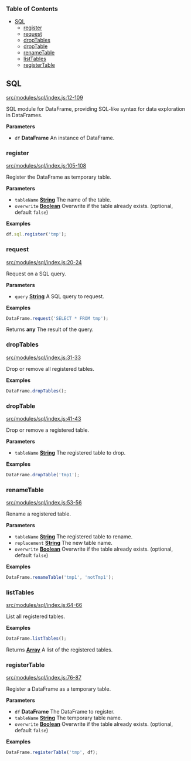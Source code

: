 <!-- Generated by documentation.js. Update this documentation by updating the source code. -->

### Table of Contents

-   [SQL][1]
    -   [register][2]
    -   [request][3]
    -   [dropTables][4]
    -   [dropTable][5]
    -   [renameTable][6]
    -   [listTables][7]
    -   [registerTable][8]

## SQL

[src/modules/sql/index.js:12-109][9]

SQL module for DataFrame, providing SQL-like syntax for data exploration in DataFrames.

**Parameters**

-   `df` **DataFrame** An instance of DataFrame.

### register

[src/modules/sql/index.js:105-108][10]

Register the DataFrame as temporary table.

**Parameters**

-   `tableName` **[String][11]** The name of the table.
-   `overwrite` **[Boolean][12]** Overwrite if the table already exists. (optional, default `false`)

**Examples**

```javascript
df.sql.register('tmp');
```

### request

[src/modules/sql/index.js:20-24][13]

Request on a SQL query.

**Parameters**

-   `query` **[String][11]** A SQL query to request.

**Examples**

```javascript
DataFrame.request('SELECT * FROM tmp');
```

Returns **any** The result of the query.

### dropTables

[src/modules/sql/index.js:31-33][14]

Drop or remove all registered tables.

**Examples**

```javascript
DataFrame.dropTables();
```

### dropTable

[src/modules/sql/index.js:41-43][15]

Drop or remove a registered table.

**Parameters**

-   `tableName` **[String][11]** The registered table to drop.

**Examples**

```javascript
DataFrame.dropTable('tmp1');
```

### renameTable

[src/modules/sql/index.js:53-56][16]

Rename a registered table.

**Parameters**

-   `tableName` **[String][11]** The registered table to rename.
-   `replacement` **[String][11]** The new table name.
-   `overwrite` **[Boolean][12]** Overwrite if the table already exists. (optional, default `false`)

**Examples**

```javascript
DataFrame.renameTable('tmp1', 'notTmp1');
```

### listTables

[src/modules/sql/index.js:64-66][17]

List all registered tables.

**Examples**

```javascript
DataFrame.listTables();
```

Returns **[Array][18]** A list of the registered tables.

### registerTable

[src/modules/sql/index.js:76-87][19]

Register a DataFrame as a temporary table.

**Parameters**

-   `df` **DataFrame** The DataFrame to register.
-   `tableName` **[String][11]** The temporary table name.
-   `overwrite` **[Boolean][12]** Overwrite if the table already exists. (optional, default `false`)

**Examples**

```javascript
DataFrame.registerTable('tmp', df);
```

[1]: #sql

[2]: #register

[3]: #request

[4]: #droptables

[5]: #droptable

[6]: #renametable

[7]: #listtables

[8]: #registertable

[9]: https://git@github.com/:Gmousse/dataframe-js/blob/e6b340df36723b9f006c2a37ba7551672309be2e/src/modules/sql/index.js#L12-L109 "Source code on GitHub"

[10]: https://git@github.com/:Gmousse/dataframe-js/blob/e6b340df36723b9f006c2a37ba7551672309be2e/src/modules/sql/index.js#L105-L108 "Source code on GitHub"

[11]: https://developer.mozilla.org/docs/Web/JavaScript/Reference/Global_Objects/String

[12]: https://developer.mozilla.org/docs/Web/JavaScript/Reference/Global_Objects/Boolean

[13]: https://git@github.com/:Gmousse/dataframe-js/blob/e6b340df36723b9f006c2a37ba7551672309be2e/src/modules/sql/index.js#L20-L24 "Source code on GitHub"

[14]: https://git@github.com/:Gmousse/dataframe-js/blob/e6b340df36723b9f006c2a37ba7551672309be2e/src/modules/sql/index.js#L31-L33 "Source code on GitHub"

[15]: https://git@github.com/:Gmousse/dataframe-js/blob/e6b340df36723b9f006c2a37ba7551672309be2e/src/modules/sql/index.js#L41-L43 "Source code on GitHub"

[16]: https://git@github.com/:Gmousse/dataframe-js/blob/e6b340df36723b9f006c2a37ba7551672309be2e/src/modules/sql/index.js#L53-L56 "Source code on GitHub"

[17]: https://git@github.com/:Gmousse/dataframe-js/blob/e6b340df36723b9f006c2a37ba7551672309be2e/src/modules/sql/index.js#L64-L66 "Source code on GitHub"

[18]: https://developer.mozilla.org/docs/Web/JavaScript/Reference/Global_Objects/Array

[19]: https://git@github.com/:Gmousse/dataframe-js/blob/e6b340df36723b9f006c2a37ba7551672309be2e/src/modules/sql/index.js#L76-L87 "Source code on GitHub"
